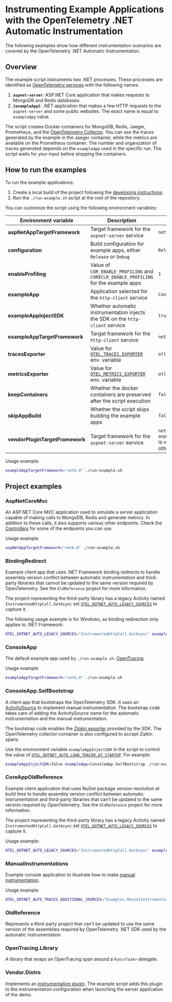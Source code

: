 # Instrumenting Example Applications with the OpenTelemetry .NET Automatic Instrumentation

The following examples show how different instrumentation scenarios are covered by
the OpenTelemetry .NET Automatic Instrumentation.

## Overview

The example script instruments two .NET processes. These processes are identified
as [OpenTelemetry services](https://github.com/open-telemetry/opentelemetry-specification/blob/d6bcc0cb072d8d6f6ced856f1f23c451648a3caa/specification/resource/semantic_conventions/README.md#service)
with the following names:

 1. **`aspnet-server`**: ASP.NET Core application that makes requests to MongoDB
 and Redis databases.
 2. **`{exampleApp}`**: .NET application that makes a few HTTP requests
 to the `aspnet-server` and some public websites. The exact name is equal
 to `exampleApp` value.

The script creates Docker containers for MongoDB, Redis, Jaeger, Prometheus,
and the [OpenTelemetry Collector](https://opentelemetry.io/docs/collector/).
You can see the traces generated by the example in the Jaeger container,
while the metrics are available on the Prometheus container.
The number and organization of traces generated depends on the `exampleApp`
used in the specific run. The script waits for your input before stopping the containers.

## How to run the examples

To run the example applications:

 1. Create a local build of the project following the [developing instructions](../docs/developing.md).
 2. Run the `./run-example.sh` script at the root of the repository.

You can customize the script using the following environment variables:

| Environment variable            | Description                                                                         | Default                                                                       |
|---------------------------------|-------------------------------------------------------------------------------------|-------------------------------------------------------------------------------|
| **aspNetAppTargetFramework**    | Target framework for the `aspnet-server` service                                    | `netcoreapp3.1`                                                               |
| **configuration**               | Build configuration for example apps, either `Release` or `Debug`                   | `Release`                                                                     |
| **enableProfiling**             | Value of `COR_ENABLE_PROFILING` and `CORECLR_ENABLE_PROFILING` for the example apps | `1`                                                                           |
| **exampleApp**                  | Application selected for the `http-client` service                                  | `ConsoleApp`                                                                  |
| **exampleAppInjectSDK**         | Whether automatic instrumentation injects the SDK on the `http-client` service      | `true`                                                                        |
| **exampleAppTargetFramework**   | Target framework for the `http-client` service                                      | `netcoreapp3.1`                                                               |
| **tracesExporter**              | Value for [`OTEL_TRACES_EXPORTER`](../docs/config.md#exporters) env. variable       | `otlp`                                                                        |
| **metricsExporter**             | Value for [`OTEL_METRICS_EXPORTER`](../docs/config.md#exporters) env. variable      | `otlp`                                                                        |
| **keepContainers**              | Whether the docker containers are preserved after the script execution              | `false`                                                                       |
| **skipAppBuild**                | Whether the script skips building the example apps                                  | `false`                                                                       |
| **vendorPluginTargetFramework** | Target framework for the `aspnet-server` service                                    | `net462` if `aspNetAppTargetFramework` is `net462`, `netcoreapp3.1` otherwise |

Usage example:

```bash
exampleAppTargetFramework="net6.0" ./run-example.sh
```

## Project examples

### AspNetCoreMvc

An ASP.NET Core MVC application used to simulate a server application capable
of making calls to MongoDB, Redis and generate metrics. In addition to these calls,
it also supports various other endpoints.
Check the [Controllers](./AspNetCoreMvc/Controllers/) for some
of the endpoints you can use.

Usage example:

```bash
aspNetAppTargetFramework="net6.0" ./run-example.sh
```

### BindingRedirect

Example client app that uses .NET Framework binding redirects to handle assembly
version conflict between automatic instrumentation and third-party libraries
that cannot be updated to the same version required by OpenTelemetry.
See the `OldReference` project for more information.

The project representing the third-party library has a legacy Activity named `InstrumentedHttpCall.GetAsync`
set [`OTEL_DOTNET_AUTO_LEGACY_SOURCES`](../docs/config.md#customization)
to capture it.

The following usage example is for Windows, as binding redirection only applies
to .NET Framework:

```bash
OTEL_DOTNET_AUTO_LEGACY_SOURCES="InstrumentedHttpCall.GetAsync" exampleApp=BindingRedirect exampleAppTargetFramework=net462 ./run-example.sh
```

### ConsoleApp

The default example app used by `./run-example.sh`. [OpenTracing](https://github.com/open-telemetry/opentelemetry-dotnet/tree/main/src/OpenTelemetry.Shims.OpenTracing#readme).

Usage example:

```bash
exampleAppTargetFramework="net6.0" ./run-example.sh
```

### ConsoleApp.SelfBootstrap

A client app that bootstraps the OpenTelemetry SDK. It uses an
[ActivitySource](https://github.com/open-telemetry/opentelemetry-dotnet/blob/main/src/OpenTelemetry/README.md#activity-source)
to implement manual instrumentation. The bootstrap code takes care of adding
the ActivitySource name for the automatic instrumentation and the manual instrumentation.

The bootstrap code enables the [Zipkin exporter](https://github.com/open-telemetry/opentelemetry-dotnet/blob/main/src/OpenTelemetry.Exporter.Zipkin/README.md)
provided by the SDK. The OpenTelemetry collector container is also configured
to accept Zipkin spans.

Use the environment variable `exampleAppInjectSDK` in the script to control
the value of [`OTEL_DOTNET_AUTO_LOAD_TRACER_AT_STARTUP`](../docs/config.md#customization).
For example:

```bash
exampleAppInjectSDK=false exampleApp=ConsoleApp.SelfBootstrap ./run-example.sh
```

### CoreAppOldReference

Example client application that uses NuGet package version resolution at build
time to handle assembly version conflict between automatic instrumentation
and third-party libraries that can't be updated to the same version required
by OpenTelemetry. See the `OldReference` project for more information.

The project representing the third-party library has a legacy Activity named `InstrumentedHttpCall.GetAsync`
set [`OTEL_DOTNET_AUTO_LEGACY_SOURCES`](../docs/config.md#customization)
to capture it.

Usage example:

```bash
OTEL_DOTNET_AUTO_LEGACY_SOURCES="InstrumentedHttpCall.GetAsync" exampleApp=CoreAppOldReference ./run-example.sh
```

### ManualInstrumentations

Example console application to illustrate how to make [manual instrumentation](../docs/manual-instrumentation.md).

Usage example:

```bash
OTEL_DOTNET_AUTO_TRACES_ADDITIONAL_SOURCES="Examples.ManualInstrumentations.*" exampleApp=ManualInstrumentations ./run-example.sh
```

### OldReference

Represents a third-party project that can't be updated to use the same version
of the assemblies required by OpenTelemetry .NET SDK used by the automatic instrumentation.

### OpenTracing.Library

A library that wraps an OpenTracing span around a `Func<Task>` delegate.

### Vendor.Distro

Implements an [instrumentation plugin](../docs/config.md#additional-settings).
The example script adds this plugin to the instrumentation configuration
when launching the server application of the demo.
